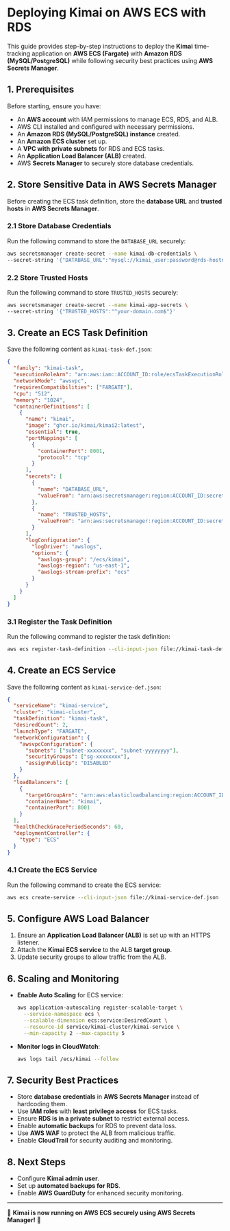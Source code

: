 # Deploying Kimai on AWS ECS with RDS

This guide provides step-by-step instructions to deploy the **Kimai** time-tracking application on **AWS ECS (Fargate)** with **Amazon RDS (MySQL/PostgreSQL)** while following security best practices using **AWS Secrets Manager**.

## **1. Prerequisites**

Before starting, ensure you have:

- An **AWS account** with IAM permissions to manage ECS, RDS, and ALB.
- AWS CLI installed and configured with necessary permissions.
- An **Amazon RDS (MySQL/PostgreSQL) instance** created.
- An **Amazon ECS cluster** set up.
- A **VPC with private subnets** for RDS and ECS tasks.
- An **Application Load Balancer (ALB)** created.
- AWS **Secrets Manager** to securely store database credentials.

## **2. Store Sensitive Data in AWS Secrets Manager**

Before creating the ECS task definition, store the **database URL** and **trusted hosts** in **AWS Secrets Manager**.

### **2.1 Store Database Credentials**
Run the following command to store the `DATABASE_URL` securely:

```bash
aws secretsmanager create-secret --name kimai-db-credentials \
--secret-string '{"DATABASE_URL":"mysql://kimai_user:password@rds-hostname:3306/kimai_db"}'
```

### **2.2 Store Trusted Hosts**
Run the following command to store `TRUSTED_HOSTS` securely:

```bash
aws secretsmanager create-secret --name kimai-app-secrets \
--secret-string '{"TRUSTED_HOSTS":"^your-domain.com$"}'
```

## **3. Create an ECS Task Definition**

Save the following content as `kimai-task-def.json`:

```json
{
  "family": "kimai-task",
  "executionRoleArn": "arn:aws:iam::ACCOUNT_ID:role/ecsTaskExecutionRole",
  "networkMode": "awsvpc",
  "requiresCompatibilities": ["FARGATE"],
  "cpu": "512",
  "memory": "1024",
  "containerDefinitions": [
    {
      "name": "kimai",
      "image": "ghcr.io/kimai/kimai2:latest",
      "essential": true,
      "portMappings": [
        {
          "containerPort": 8001,
          "protocol": "tcp"
        }
      ],
      "secrets": [
        {
          "name": "DATABASE_URL",
          "valueFrom": "arn:aws:secretsmanager:region:ACCOUNT_ID:secret:kimai-db-credentials:DATABASE_URL"
        },
        {
          "name": "TRUSTED_HOSTS",
          "valueFrom": "arn:aws:secretsmanager:region:ACCOUNT_ID:secret:kimai-app-secrets:TRUSTED_HOSTS"
        }
      ],
      "logConfiguration": {
        "logDriver": "awslogs",
        "options": {
          "awslogs-group": "/ecs/kimai",
          "awslogs-region": "us-east-1",
          "awslogs-stream-prefix": "ecs"
        }
      }
    }
  ]
}
```

### **3.1 Register the Task Definition**
Run the following command to register the task definition:

```bash
aws ecs register-task-definition --cli-input-json file://kimai-task-def.json
```

## **4. Create an ECS Service**

Save the following content as `kimai-service-def.json`:

```json
{
  "serviceName": "kimai-service",
  "cluster": "kimai-cluster",
  "taskDefinition": "kimai-task",
  "desiredCount": 2,
  "launchType": "FARGATE",
  "networkConfiguration": {
    "awsvpcConfiguration": {
      "subnets": ["subnet-xxxxxxxx", "subnet-yyyyyyyy"],
      "securityGroups": ["sg-xxxxxxxx"],
      "assignPublicIp": "DISABLED"
    }
  },
  "loadBalancers": [
    {
      "targetGroupArn": "arn:aws:elasticloadbalancing:region:ACCOUNT_ID:targetgroup/kimai-target-group/xxxxxxxxxxxx",
      "containerName": "kimai",
      "containerPort": 8001
    }
  ],
  "healthCheckGracePeriodSeconds": 60,
  "deploymentController": {
    "type": "ECS"
  }
}
```

### **4.1 Create the ECS Service**
Run the following command to create the ECS service:

```bash
aws ecs create-service --cli-input-json file://kimai-service-def.json
```

## **5. Configure AWS Load Balancer**
1. Ensure an **Application Load Balancer (ALB)** is set up with an HTTPS listener.
2. Attach the **Kimai ECS service** to the ALB **target group**.
3. Update security groups to allow traffic from the ALB.

## **6. Scaling and Monitoring**
- **Enable Auto Scaling** for ECS service:
  ```bash
  aws application-autoscaling register-scalable-target \
    --service-namespace ecs \
    --scalable-dimension ecs:service:DesiredCount \
    --resource-id service/kimai-cluster/kimai-service \
    --min-capacity 2 --max-capacity 5
  ```
- **Monitor logs in CloudWatch**:
  ```bash
  aws logs tail /ecs/kimai --follow
  ```

## **7. Security Best Practices**
- Store **database credentials** in **AWS Secrets Manager** instead of hardcoding them.
- Use **IAM roles** with **least privilege access** for ECS tasks.
- Ensure **RDS is in a private subnet** to restrict external access.
- Enable **automatic backups** for RDS to prevent data loss.
- Use **AWS WAF** to protect the ALB from malicious traffic.
- Enable **CloudTrail** for security auditing and monitoring.

## **8. Next Steps**
- Configure **Kimai admin user**.
- Set up **automated backups for RDS**.
- Enable **AWS GuardDuty** for enhanced security monitoring.

---
🚀 **Kimai is now running on AWS ECS securely using AWS Secrets Manager!** 🚀
